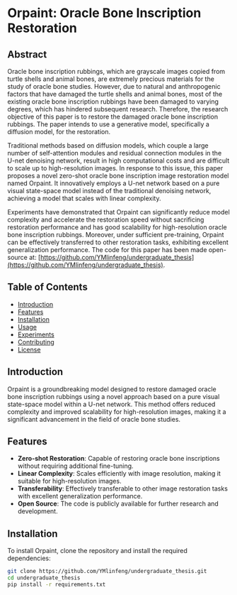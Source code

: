 # Orpaint: Oracle Bone Inscription Restoration

## Abstract

Oracle bone inscription rubbings, which are grayscale images copied from turtle shells and animal bones, are extremely precious materials for the study of oracle bone studies. However, due to natural and anthropogenic factors that have damaged the turtle shells and animal bones, most of the existing oracle bone inscription rubbings have been damaged to varying degrees, which has hindered subsequent research. Therefore, the research objective of this paper is to restore the damaged oracle bone inscription rubbings. The paper intends to use a generative model, specifically a diffusion model, for the restoration.

Traditional methods based on diffusion models, which couple a large number of self-attention modules and residual connection modules in the U-net denoising network, result in high computational costs and are difficult to scale up to high-resolution images. In response to this issue, this paper proposes a novel zero-shot oracle bone inscription image restoration model named Orpaint. It innovatively employs a U-net network based on a pure visual state-space model instead of the traditional denoising network, achieving a model that scales with linear complexity.

Experiments have demonstrated that Orpaint can significantly reduce model complexity and accelerate the restoration speed without sacrificing restoration performance and has good scalability for high-resolution oracle bone inscription rubbings. Moreover, under sufficient pre-training, Orpaint can be effectively transferred to other restoration tasks, exhibiting excellent generalization performance. The code for this paper has been made open-source at: [https://github.com/YMlinfeng/undergraduate_thesis](https://github.com/YMlinfeng/undergraduate_thesis).

## Table of Contents
- [Introduction](#introduction)
- [Features](#features)
- [Installation](#installation)
- [Usage](#usage)
- [Experiments](#experiments)
- [Contributing](#contributing)
- [License](#license)

## Introduction
Orpaint is a groundbreaking model designed to restore damaged oracle bone inscription rubbings using a novel approach based on a pure visual state-space model within a U-net network. This method offers reduced complexity and improved scalability for high-resolution images, making it a significant advancement in the field of oracle bone studies.

## Features
- **Zero-shot Restoration**: Capable of restoring oracle bone inscriptions without requiring additional fine-tuning.
- **Linear Complexity**: Scales efficiently with image resolution, making it suitable for high-resolution images.
- **Transferability**: Effectively transferable to other image restoration tasks with excellent generalization performance.
- **Open Source**: The code is publicly available for further research and development.

## Installation
To install Orpaint, clone the repository and install the required dependencies:

```bash
git clone https://github.com/YMlinfeng/undergraduate_thesis.git
cd undergraduate_thesis
pip install -r requirements.txt
